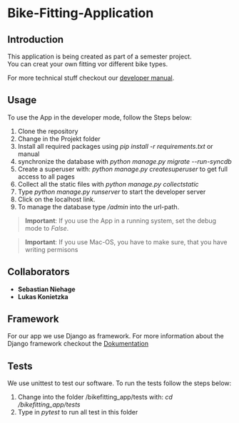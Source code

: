 # Bike-Fitting-Application

## Introduction
This application is being created as part of a semester project.<br>
You can creat your own fitting vor different bike types.<br>

For more technical stuff checkout our [developer manual](https://github.com/lukaskonietzka/bikefitting/blob/main/DeveloperManualGerman.pdf).<br>

## Usage
To use the App in the developer mode, follow the Steps below:

1. Clone the repository 
2. Change in the Projekt folder
3. Install all required packages using _pip install -r requirements.txt_ or manual
4. synchronize the database with _python manage.py migrate --run-syncdb_
5. Create a superuser with: _python manage.py createsuperuser_ to get full access to all pages
6. Collect all the static files with _python manage.py collectstatic_ 
3. Type _python manage.py runserver_ to start the developer server
4. Click on the localhost link.
5. To manage the database type _/admin_ into the url-path.

>__Important__: If you use the App in a running system, set the debug mode to _False_.

>__Important__: If you use Mac-OS, you have to make sure, that you have writing permisons 

## Collaborators
- __Sebastian Niehage__
- __Lukas Konietzka__

## Framework
For our app we use Django as framework.
For more information about the Django framework checkout the [Dokumentation](https://www.djangoproject.com/)

## Tests
We use unittest to test our software.
To run the tests follow the steps below:
1. Change into the folder /bikefitting_app/tests with: _cd /bikefitting_app/tests_
2. Type in _pytest_ to run all test in this folder
